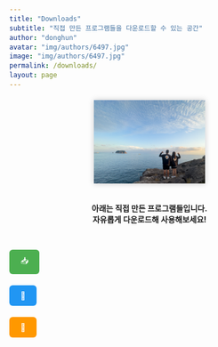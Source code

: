 ```yaml
---
title: "Downloads"
subtitle: "직접 만든 프로그램들을 다운로드할 수 있는 공간"
author: "donghun"
avatar: "img/authors/6497.jpg"
image: "img/authors/6497.jpg"
permalink: /downloads/
layout: page
---
```


<div style="text-align: center; margin-top: 20px;">
  <img src="/img/authors/6497.jpg" alt="다운로드 이미지" width="200" style="box-shadow: 0 0 10px rgba(0,0,0,0.2);">
</div>

<br>

<div style="text-align: center;">
  <p><strong>아래는 직접 만든 프로그램들입니다.<br>자유롭게 다운로드해 사용해보세요!</strong></p>
</div>

<br>

<div style="max-width: 600px; margin: 0 auto;">
  <ul style="list-style: none; padding: 0;">
    <li style="margin-bottom: 20px;">
      <a href="/downloads/newsbot-v1.0.exe" download style="display: inline-block; padding: 10px 20px; background-color: #4CAF50; color: white; text-decoration: none; border-radius: 6px;">📥</a>
    </li>
    <li style="margin-bottom: 20px;">
      <a href="/downloads/englishquiz-v2.1.exe" download style="display: inline-block; padding: 10px 20px; background-color: #2196F3; color: white; text-decoration: none; border-radius: 6px;">📘</a>
    </li>
    <li style="margin-bottom: 20px;">
      <a href="/downloads/archerytimer-v1.0.exe" download style="display: inline-block; padding: 10px 20px; background-color: #FF9800; color: white; text-decoration: none; border-radius: 6px;">🏹</a>
    </li>
  </ul>
</div>